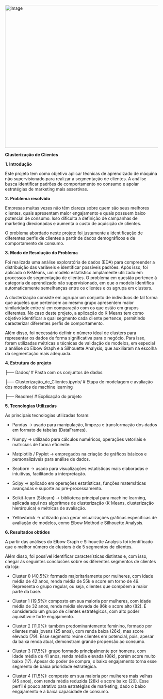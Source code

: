 <img width="827" height="469" alt="image" src="https://github.com/user-attachments/assets/1f11b5f2-34a7-436d-9e7f-9f501fdda951" />


**Clusterização de Clientes** 

**1\. Introdução**

Este projeto tem como objetivo aplicar técnicas de aprendizado de máquina não supervisionado para realizar a segmentação de clientes. A análise busca identificar padrões de comportamento no consumo e apoiar estratégias de marketing mais assertivas.

**2\. Problema resolvido**

Empresas muitas vezes não têm clareza sobre quem são seus melhores clientes, quais apresentam maior engajamento e quais possuem baixo potencial de consumo. Isso dificulta a definição de campanhas de marketing direcionadas e aumenta o custo de aquisição de clientes.

O problema abordado neste projeto foi justamente a identificação de diferentes perfis de clientes a partir de dados demográficos e de comportamento de consumo.

**3\. Modo de Resolução do Problema**

Foi realizada uma análise exploratória de dados (EDA) para compreender a distribuição das variáveis e identificar possíveis padrões. Após isso, foi aplicado o K-Means, um modelo estatístico amplamente utilizado em processos de segmentação de clientes. O problema em questão pertence à categoria de aprendizado não supervisionado, em que o modelo identifica automaticamente semelhanças entre os clientes e os agrupa em clusters.

A clusterização consiste em agrupar um conjunto de indivíduos de tal forma que aqueles que pertencem ao mesmo grupo apresentem maior similaridade entre si em comparação com os que estão em grupos diferentes. No caso deste projeto, a aplicação do K-Means tem como objetivo identificar a qual segmento cada cliente pertence, permitindo caracterizar diferentes perfis de comportamento.

Além disso, foi necessário definir o número ideal de clusters para representar os dados de forma significativa para o negócio. Para isso, foram utilizadas métricas e técnicas de validação de modelos, em especial a análise do Elbow Graph e a Silhouette Analysis, que auxiliaram na escolha da segmentação mais adequada.

**4\. Estrutura do projeto**

├── Dados/                            # Pasta com os conjuntos de dados

├── Clusterização_de_Clientes.ipynb/   # Etapa de modelagem e avaliação dos modelos de machine learning

├── Readme/                               # Explicação do projeto

**5\. Tecnologias Utilizadas** 

As principais tecnologias utilizadas foram: 

* Pandas → usado para manipulação, limpeza e transformação dos dados em formato de tabelas (DataFrames).

* Numpy → utilizado para cálculos numéricos, operações vetoriais e matriciais de forma eficiente.

* Matplotlib / Pyplot → empregados na criação de gráficos básicos e personalizáveis   para análise de dados.

* Seaborn → usado para visualizações estatísticas mais elaboradas e intuitivas, facilitando a interpretação.

* Scipy → aplicado em operações estatísticas, funções matemáticas avançadas e suporte ao pré-processamento.

* Scikit-learn (Sklearn) → biblioteca principal para machine learning, aplicada aqui nos algoritmos de clusterização (K-Means, clusterização hierárquica) e métricas de avaliação.

* Yellowbrick → utilizado para gerar visualizações gráficas específicas de avaliação de modelos, como Elbow Method e Silhouette Analysis.

  

**6\. Resultados obtidos**

A partir das análises do Elbow Graph e Silhouette Analysis foi identificado que o melhor número de clusters é de 5 segmentos de clientes. 

Além disso, foi possível identificar características distintas e, com isso, chegar às seguintes conclusões sobre os diferentes segmentos de clientes da loja:

* Cluster 0 (40,5%): formado majoritariamente por mulheres, com idade média de 42 anos, renda média de 55k e score em torno de 49\. Representa o grupo regular, ou seja, clientes que compõem a maior parte da base.

* Cluster 1 (19,5%): composto em sua maioria por mulheres, com idade média de 32 anos, renda média elevada de 86k e score alto (82). É considerado um grupo de clientes estratégicos, com alto poder aquisitivo e forte engajamento.

* Cluster 2 (11,0%): também predominantemente feminino, formado por clientes mais jovens (25 anos), com renda baixa (26k), mas score elevado (79). Esse segmento reúne clientes em potencial, pois, apesar da baixa renda atual, demonstram grande propensão ao consumo.

* Cluster 3 (17,5%): grupo formado principalmente por homens, com idade média de 41 anos, renda média elevada (88k), porém score muito baixo (17). Apesar do poder de compra, o baixo engajamento torna esse segmento de baixa prioridade estratégica.

* Cluster 4 (11,5%): composto em sua maioria por mulheres mais velhas (45 anos), com renda média reduzida (28k) e score baixo (20). Esse perfil é pouco atrativo para estratégias de marketing, dado o baixo engajamento e a baixa capacidade de consumo.

